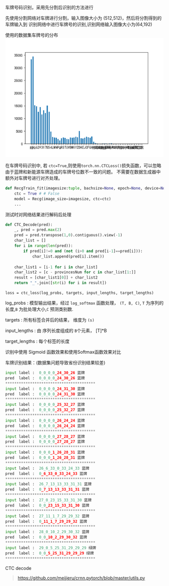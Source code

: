 车牌号码识别，采用先分割后识别的方法进行

先使用分割网络对车牌进行分割，输入图像大小为 (512,512)，然后将分割得到的车牌输入到
识别网络中进行车牌号的识别,识别网络输入图像大小为(64,192)

使用的数据集车牌号的分布
![](https://github.com/youngx123/CarPlateRecognition/blob/master/img/data_distribution.png?raw=true)

在车牌号码识别中, 若 `ctc=True`,则使用`torch.nn.CTCLoss()`损失函数，可以忽略由于蓝牌和新能源车牌造成的车牌号位数不一致的问题。
不需要在数据生成器中额外对车牌号进行对齐处理。
```python
def RecgTrain_fit(imagesize:tuple, bachsize=None, epoch=None, device=None, modelName=None)
    ctc = True # # False
    model = Recg(image_size=imagesize, ctc=ctc)
    ...
```
测试时对网络结果进行解码后处理
```python
def CTC_Decode(pred):
    _, pred = pred.max(2)
    pred = pred.transpose(1,0).contiguous().view(-1)
    char_list = []
    for i in range(len(pred)):
        if pred[i]!=0 and (not (i>0 and pred[i-1]==pred[i])):
            char_list.append(pred[i].item())
    
    char_list1 = [i-1 for i in char_list]
    char_list2 = [c - provincesNum for c in char_list[1:]]
    result = [char_list1[0]] + char_list2
    return "_".join([str(i) for i in result])
```


`loss = ctc_loss(log_probs, targets, input_lengths, target_lengths)`

log_probs : 模型输出结果，经过 `log_softmax` 函数处理， `(T, B, C)`, `T` 为序列的长度,`B` 为批处理大小,`C` 预测类别数.

targets : 所有标签合并后的结果， 维度为 `(s)`

input_lengths : 由 序列长度组成的 `B`个元素， [T]*B

target_lengths : 每个标签的长度


识别中使用 Sigmoid 函数效果和使用Softmax函数效果对比


车牌识别结果：(数据集问题导致省份识别结果较差)
```python
input label :  0_0_0_0_24_30_26 蓝牌
pred  label :  0_0_0_0_24_30_26 蓝牌
****************************************
input label :  0_0_0_0_24_31_30 蓝牌
pred  label :  0_0_0_0_24_31_30 蓝牌
****************************************
input label :  0_0_0_0_25_32_27 蓝牌
pred  label :  0_0_0_0_25_32_27 蓝牌
****************************************
input label :  0_0_0_0_26_24_24 蓝牌
pred  label :  0_0_0_0_26_24_24 蓝牌
****************************************
input label :  0_0_0_0_27_28_27 蓝牌
pred  label :  0_0_0_0_27_28_27 蓝牌
****************************************
input label :  0_0_0_1_26_28_31 蓝牌
pred  label :  0_0_0_1_26_28_31 蓝牌
****************************************
input label :  26_6_33_0_33_24_33 蓝牌
pred  label :  0_6_33_0_33_24_33 蓝牌
****************************************
input label :  26_7_13_13_33_31_31 蓝牌
pred  label :  0_7_13_13_33_31_31 蓝牌
****************************************
input label :  27_0_23_15_33_31_30 蓝牌
pred  label :  0_0_23_15_33_31_30 蓝牌
****************************************
input label :  27_11_1_7_29_29_32 蓝牌
pred  label :  0_11_1_7_29_29_32 蓝牌
****************************************
input label :  28_0_10_2_29_30_32 蓝牌
pred  label :  0_0_10_2_29_30_32 蓝牌
****************************************
input label :  29_0_5_25_31_29_29_29 绿牌
pred  label :  0_0_5_25_31_29_29_29 绿牌
****************************************
```
CTC decode

>https://github.com/meijieru/crnn.pytorch/blob/master/utils.py
